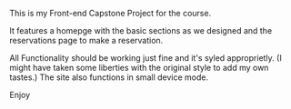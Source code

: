 This is my Front-end Capstone Project for the course.

It features a homepge with the basic sections as we designed and the reservations page to make a reservation.

All Functionality should be working just fine and it's syled approprietly.  (I might have taken some liberties with the original style to add my own tastes.)
The site also functions in small device mode.

Enjoy
